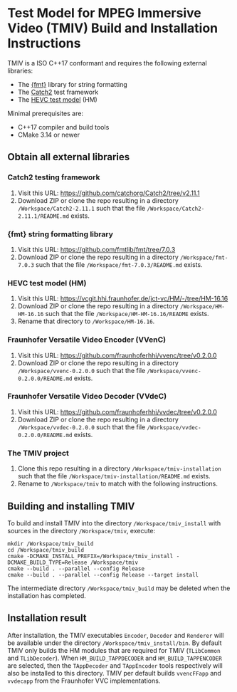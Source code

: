 Test Model for MPEG Immersive Video (TMIV) Build and Installation Instructions
==========================================
TMIV is a ISO C++17 conformant and requires the following external libraries:

* The [{fmt}](https://github.com/fmtlib/fmt) library for string formatting
* The [Catch2](https://github.com/catchorg/Catch2.git) test framework
* The [HEVC test model](https://vcgit.hhi.fraunhofer.de/jct-vc/HM.git) (HM)

Minimal prerequisites are:

* C++17 compiler and build tools
* CMake 3.14 or newer


## Obtain all external libraries

### Catch2 testing framework

1. Visit this URL: https://github.com/catchorg/Catch2/tree/v2.11.1
1. Download ZIP or clone the repo resulting in a directory `/Workspace/Catch2-2.11.1` such that the file `/Workspace/Catch2-2.11.1/README.md` exists.

### {fmt} string formatting library

1. Visit this URL: https://github.com/fmtlib/fmt/tree/7.0.3
1. Download ZIP or clone the repo resulting in a directory `/Workspace/fmt-7.0.3` such that the file `/Workspace/fmt-7.0.3/README.md` exists.

### HEVC test model (HM)

1. Visit this URL: https://vcgit.hhi.fraunhofer.de/jct-vc/HM/-/tree/HM-16.16
1. Download ZIP or clone the repo resulting in a directory `/Workspace/HM-HM-16.16` such that the file `/Workspace/HM-HM-16.16/README` exists.
1. Rename that directory to `/Workspace/HM-16.16`.

### Fraunhofer Versatile Video Encoder (VVenC)

1. Visit this URL: https://github.com/fraunhoferhhi/vvenc/tree/v0.2.0.0
1. Download ZIP or clone the repo resulting in a directory `/Workspace/vvenc-0.2.0.0` such that the file `/Workspace/vvenc-0.2.0.0/README.md` exists.

### Fraunhofer Versatile Video Decoder (VVdeC)

1. Visit this URL: https://github.com/fraunhoferhhi/vvdec/tree/v0.2.0.0
1. Download ZIP or clone the repo resulting in a directory `/Workspace/vvdec-0.2.0.0` such that the file `/Workspace/vvdec-0.2.0.0/README.md` exists.

### The TMIV project

1. Clone this repo resulting in a directory `/Workspace/tmiv-installation` such that the file `/Workspace/tmiv-installation/README.md` exists.
1. Rename to `/Workspace/tmiv` to match with the following instructions.



## Building and installing TMIV

To build and install TMIV into the directory `/Workspace/tmiv_install` with sources in the directory `/Workspace/tmiv`, execute:

```shell
mkdir /Workspace/tmiv_build
cd /Workspace/tmiv_build
cmake -DCMAKE_INSTALL_PREFIX=/Workspace/tmiv_install -DCMAKE_BUILD_TYPE=Release /Workspace/tmiv
cmake --build . --parallel --config Release
cmake --build . --parallel --config Release --target install
```

The intermediate directory `/Workspace/tmiv_build` may be deleted when the installation has completed.

## Installation result

After installation, the TMIV executables `Encoder`, `Decoder` and `Renderer` will be available under the directory `/Workspace/tmiv_install/bin`.
By default TMIV only builds the HM modules that are required for TMIV (`TLibCommon` and `TLibDecoder`).
When `HM_BUILD_TAPPDECODER` and `HM_BUILD_TAPPENCODER` are selected, then the `TAppDecoder` and `TAppEncoder` tools respectively will also be installed to this directory.
TMIV per default builds `vvencFFapp` and `vvdecapp` from the Fraunhofer VVC implementations.


